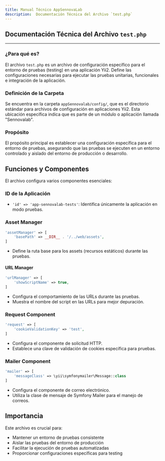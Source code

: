 ```yaml
---
title: Manual Técnico AppSennovaLab
description:  Documentación Técnica del Archivo `test.php`
---
```


## Documentación Técnica del Archivo `test.php`

---

### ¿Para qué es?
El archivo `test.php` es un archivo de configuración específico para el entorno de pruebas (testing) en una aplicación Yii2. Define las configuraciones necesarias para ejecutar las pruebas unitarias, funcionales e integración de la aplicación.

### Definición de la Carpeta
Se encuentra en la carpeta `appSennovalab/config/`, que es el directorio estándar para archivos de configuración en aplicaciones Yii2. Esta ubicación específica indica que es parte de un módulo o aplicación llamada "Sennovalab".

### Propósito
El propósito principal es establecer una configuración específica para el entorno de pruebas, asegurando que las pruebas se ejecuten en un entorno controlado y aislado del entorno de producción o desarrollo.

## Funciones y Componentes
El archivo configura varios componentes esenciales:

###  **ID de la Aplicación**
   - `'id' => 'app-sennovalab-tests'`: Identifica únicamente la aplicación en modo pruebas.

###  **Asset Manager**
   ```php
   'assetManager' => [
       'basePath' => __DIR__ . '/../web/assets',
   ]
   ```
   - Define la ruta base para los assets (recursos estáticos) durante las pruebas.

####  **URL Manager**
   ```php
   'urlManager' => [
       'showScriptName' => true,
   ]
   ```
   - Configura el comportamiento de las URLs durante las pruebas.
   - Muestra el nombre del script en las URLs para mejor depuración.

###  **Request Component**
   ```php
   'request' => [
       'cookieValidationKey' => 'test',
   ]
   ```
   - Configura el componente de solicitud HTTP.
   - Establece una clave de validación de cookies específica para pruebas.

###  **Mailer Component**
   ```php
   'mailer' => [
       'messageClass' => \yii\symfonymailer\Message::class
   ]
   ```
   - Configura el componente de correo electrónico.
   - Utiliza la clase de mensaje de Symfony Mailer para el manejo de correos.

## Importancia
Este archivo es crucial para:
- Mantener un entorno de pruebas consistente
- Aislar las pruebas del entorno de producción
- Facilitar la ejecución de pruebas automatizadas
- Proporcionar configuraciones específicas para testing